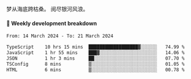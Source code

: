 梦从海底跨枯桑。
阅尽银河风浪。


#### 📝 Weekly development breakdown

<!--START_SECTION:waka-->

```txt
From: 14 March 2024 - To: 21 March 2024

TypeScript    10 hrs 15 mins  ██████████████████▓░░░░░░   74.99 %
JavaScript    1 hr 55 mins    ███▓░░░░░░░░░░░░░░░░░░░░░   14.06 %
JSON          1 hr 3 mins     ██░░░░░░░░░░░░░░░░░░░░░░░   07.70 %
TSConfig      8 mins          ▒░░░░░░░░░░░░░░░░░░░░░░░░   01.05 %
HTML          6 mins          ▒░░░░░░░░░░░░░░░░░░░░░░░░   00.78 %
```

<!--END_SECTION:waka-->



